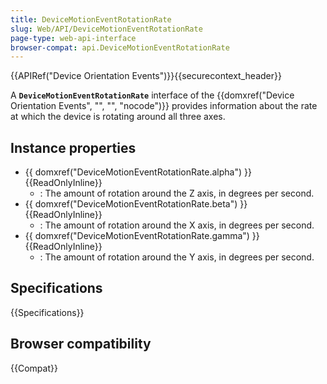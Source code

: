 ```yaml
---
title: DeviceMotionEventRotationRate
slug: Web/API/DeviceMotionEventRotationRate
page-type: web-api-interface
browser-compat: api.DeviceMotionEventRotationRate
---
```


{{APIRef("Device Orientation Events")}}{{securecontext_header}}

A **`DeviceMotionEventRotationRate`** interface of the {{domxref("Device Orientation Events", "", "", "nocode")}} provides information about the rate at which the device is rotating around all three axes.

## Instance properties

- {{ domxref("DeviceMotionEventRotationRate.alpha") }} {{ReadOnlyInline}}
  - : The amount of rotation around the Z axis, in degrees per second.
- {{ domxref("DeviceMotionEventRotationRate.beta") }} {{ReadOnlyInline}}
  - : The amount of rotation around the X axis, in degrees per second.
- {{ domxref("DeviceMotionEventRotationRate.gamma") }} {{ReadOnlyInline}}
  - : The amount of rotation around the Y axis, in degrees per second.

## Specifications

{{Specifications}}

## Browser compatibility

{{Compat}}
